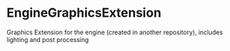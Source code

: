 # EngineGraphicsExtension
Graphics Extension for the engine (created in another repository), includes lighting and post processing
